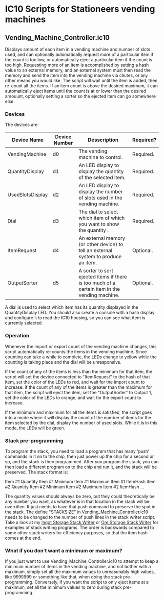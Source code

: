 # IC10 Scripts for Stationeers vending machines

## Vending_Machine_Controller.ic10

Displays amount of each item in a vending machine and number of slots used, and can optionally automatically request more of a particular item if the count is too low, or automatically eject a particular item if the count is too high. Requesting more of an item is accomplished by setting a hash value to an external memory, and an external system must then read the memory and send the item into the vending machine via chutes, or any other means you would like. The script will wait until the item is added, then re-count all the items. If an item count is above the desired maximum, it can automatically eject items until the count is at or lower than the desired amouunt, optionally setting a sorter so the ejected item can go somewhere else.

### Devices

The devices are:

| Device Name | Device Number | Desscription | Required? |
| ----------- | ------------- | ------------ | ---------- |
| VendingMachine | d0 | The vending machine to control. | Required. |
| QuantityDisplay | d1 | An LED display to display the quantity of the selected item. | Required. |
| UsedSlotsDisplay | d2 | An LED display to display the number of slots used in the vending machine. | Required. |
| Dial | d3 | The dial to select which item of which you want to show the quantity . | Required. |
| ItemRequest | d4 | An external memory (or other device) to tell an external system to produce an item. | Optional. |
| OutputSorter | d5 | A sorter to sort ejected items if there is too much of a certain item in the vending machine. | Optional. |

A dial is used to select which item has its quantity displayed in the QuantityDisplay LED. You should also create a console with a hash display and configure it to read the IC10 housing, so you can see what item is currently selected.

### Operation

Whenever the import or export count of the vending machine changes, this script automatically re-counts the items in the vending machine. Since counting can take a while to complete, the LEDs change to yellow while the counting is taking place and the dial will be unresponsive.

If the count of any of the items is less than the minimum for that item, the script will set the device connected to "ItemRequest" to the hash of that item, set the color of the LEDs to red, and wait for the import count to increase. If the count of any of the items is greater than the maximum for that item, the script will eject the item, set the "OutputSorter" to Output 1, set the color of the LEDs to orange, and wait for the export count to increase.

If the minimum and maximum for all the items is satisfied, the script goes into a mode where it will display the count of the number of items for the item selected by the dial, display the number of used slots. While it is in this mode, the LEDs will be green.

### Stack pre-programming

To program the stack, you need to load a program that has many 'push' commands in it on to the chip, then just power up the chip for a second or so, and the stack is then programmed. After you program the stack, you can then load a different program on to the chip and run it, and the stack will be preserved. The stack format is:

Item #1 Quantity
Item #1 Minimum
Item #1 Maximum
Item #1 ItemHash
Item #2 Quantity
Item #2 Minimum
Item #2 Maximum
Item #2 ItemHash
...

The quantity values should always be zero, but they could theoretically be any number you want, as whatever is in that location in the stack will be overritten. It just needs to have that push command to preserve the spot in the stack.
The define "STACKSIZE" in Vending_Machine_Controller.ic10 needs to be changed to the number of push lines in the stack writer script.
Take a look at my [Ingot Storage Stack Writer](https://github.com/drclaw1188/stationeers_ic10/blob/main/VendingMachine/Ingot_Storage_Stack_Writer.ic10) or [Ore Storage Stack Writer](https://github.com/drclaw1188/stationeers_ic10/blob/main/VendingMachine/Ore_Storage_Stack_Writer.ic10) for examples of stack writing programs. The order is backwards compared to some other stack writers for efficiency purposes, so that the item hash comes at the end.

### What if you don't want a minimum or maximum?

If you just want to use Vending_Machine_Controller.ic10 to attempt to keep a minimum number of items in the vending machine, and not bother with a maximum, simply set all the maximum values to unreasonably high values, like 9999999 or something like that, when doing the stack pre-programming. Conversely, if you want the script to only eject items at a maximum, set all the minimum values to zero during stack pre-programming.  
